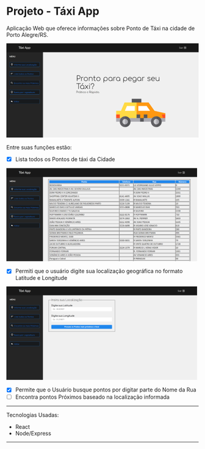 # Projeto - Táxi App

Aplicação Web que oferece informações sobre Ponto de Táxi na cidade de Porto Alegre/RS.

<img src='./src/img/img01.png' width='700px'>

Entre suas funções estão:
- [x] Lista todos os Pontos de táxi da Cidade
<img src='./src/img/img02.png' width='500px'>

- [x] Permiti que o usuário digite sua localização
geográfica no formato Latitude e Longitude
<img src='./src/img/img03.png' width='500px'>

- [x] Permite que o Usuário busque pontos por digitar parte do Nome da Rua
- [ ] Encontra pontos Próximos baseado na localização informada

---

Tecnologias Usadas:
- React
- Node/Express 

---

